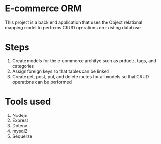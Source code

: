 # E-commerce ORM
This project is a back end application that uses the Object relational mapping model to performs CRUD operations on existing database.

# Steps
1. Create models for the e-commerce architye such as prducts, tags, and categories
2. Assign foreign keys so that tables can be linked
3. Create get, post, put, and delete routes for all models so that CRUD operations can be performed

# Tools used
1. Nodejs
2. Express
3. Dotenv
4. mysql2
5. Sequelize


